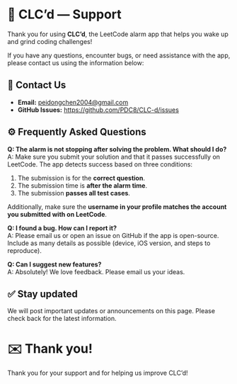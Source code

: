 # 📣 CLC’d — Support

Thank you for using **CLC’d**, the LeetCode alarm app that helps you wake up and grind coding challenges!

If you have any questions, encounter bugs, or need assistance with the app, please contact us using the information below:

## 💬 Contact Us

- **Email:** peidongchen2004@gmail.com
- **GitHub Issues:** https://github.com/PDC8/CLC-d/issues

## ⚙️ Frequently Asked Questions

**Q: The alarm is not stopping after solving the problem. What should I do?**  
A: Make sure you submit your solution and that it passes successfully on LeetCode. The app detects success based on three conditions:  
1. The submission is for the **correct question**.  
2. The submission time is **after the alarm time**.  
3. The submission **passes all test cases**.  

Additionally, make sure the **username in your profile matches the account you submitted with on LeetCode**.

**Q: I found a bug. How can I report it?**  
A: Please email us or open an issue on GitHub if the app is open-source. Include as many details as possible (device, iOS version, and steps to reproduce).

**Q: Can I suggest new features?**  
A: Absolutely! We love feedback. Please email us your ideas.

## ✅ Stay updated

We will post important updates or announcements on this page. Please check back for the latest information.

# ✉️ Thank you!

Thank you for your support and for helping us improve CLC’d!

